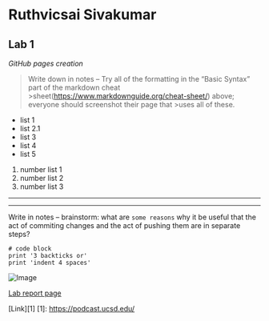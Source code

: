 # Ruthvicsai Sivakumar
## Lab 1

*GitHub pages creation*

>Write down in notes – Try all of the formatting in the “Basic Syntax” part of the markdown cheat >sheet(https://www.markdownguide.org/cheat-sheet/) above; everyone should screenshot their page that >uses all of these.

* list 1
* list 2.1
* list 3
* list 4
* list 5

1. number list 1
2. number list 2
3. number list 3

---

***

Write in notes – brainstorm: what are `some reasons` why it be useful that the act of commiting changes and the act of pushing them are in separate steps?

```
# code block
print '3 backticks or'
print 'indent 4 spaces'
```


![Image](https://upload.wikimedia.org/wikipedia/commons/4/44/Geisel_Library%2C_UCSD.jpg)

[Lab report page](https://jpolitz.github.io/cse-15l-lab-report/)

[Link][1]
[1]: https://podcast.ucsd.edu/
